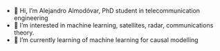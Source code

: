 - 👋 Hi, I’m Alejandro Almodóvar, PhD student in telecommunication engineering
- 👀 I’m interested in machine learning, satellites, radar, communications theory.
- 🌱 I’m currently learning of machine learning for causal modelling




